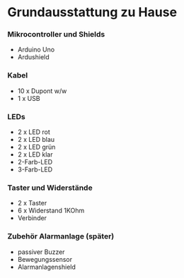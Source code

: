 # Grundausstattung zu Hause

### Mikrocontroller und Shields

- Arduino Uno
- Ardushield  

### Kabel
- 10 x Dupont w/w
- 1 x USB
    
### LEDs
- 2 x LED rot
- 2 x LED blau
- 2 x LED grün
- 2 x LED klar
- 2-Farb-LED
- 3-Farb-LED

### Taster und Widerstände
- 2 x Taster
- 6 x Widerstand 1KOhm
- Verbinder

### Zubehör Alarmanlage (später)
- passiver Buzzer
- Bewegungssensor 
- Alarmanlagenshield
